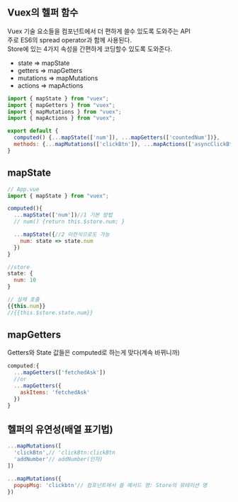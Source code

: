 ## Vuex의 헬퍼 함수

Vuex 기술 요소들을 컴포넌트에서 더 편하게 쓸수 있도록 도와주는 API  
주로 ES6의 spread operator과 함께 사용된다.  
Store에 있는 4가지 속성을 간편하게 코딩할수 있도록 도와준다.

- state => mapState
- getters => mapGetters
- mutations => mapMutations
- actions => mapActions

```js
import { mapState } from "vuex";
import { mapGetters } from "vuex";
import { mapMutations } from "vuex";
import { mapActions } from "vuex";

export default {
  computed() {...mapState(['num']), ...mapGetters(['countedNum'])},
  methods: {...mapMutations(['clickBtn']), ...mapActions(['asyncClickBtn'])}
}
```

## mapState

```js
// App.vue
import { mapState } from "vuex";

computed(){
  ...mapState(['num'])//1 기본 방법
  // num() {return this.$store.num; }

  ...mapState({//2 이런식으로도 가능
    num: state => state.num
  })
}

//store
state: {
  num: 10
}

// 실제 호출
{{this.num}}
//{{this.$store.state.num}}
```

## mapGetters

Getters와 State 값들은 computed로 하는게 맞다(계속 바뀌니까)

```js
computed:{
  ...mapGetters(['fetchedAsk'])
  //or
  ...mapGetters({
    askItems: 'fetchedAsk'
  })
}
```

## 헬퍼의 유연성(배열 표기법)

```js
...mapMutations([
  'clickBtn',// 'clickBtn:clickBtn
  'addNumber'// addNumber(인자)
])

...mapMutations({
  popupMsg: 'clickbtn'// 컴포넌트에서 쓸 메서드 명: Store의 뮤테이션 명
})

```
